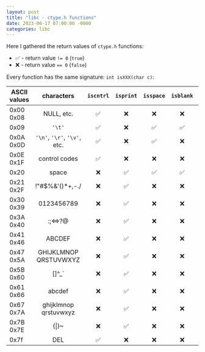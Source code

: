 ```yaml
---
layout: post
title: "libc - ctype.h functions"
date: 2023-06-17 07:00:00 -0000
categories: libc
---
```

Here I gathered the return values of `ctype.h` functions:
- ✅ - return value `!= 0` (`true`)
- ❌ - return value `== 0` (`false`)

Every function has the same signature: `int isXXX(char c)`:


|ASCII<br/>values|characters|`iscntrl`|`isprint`|`isspace`|`isblank`|`isgraph`|`ispunct`|`isalnum`|`isalpha`|`isupper`|`islower`|`isdigit`|`isxdigit`|
|-------|:-------:|:-------:|:-------:|:-------:|:-------:|:-------:|:-------:|:-------:|:-------:|:-------:|:-------:|:-------:|:-------:|
|0x00<br/>0x08|NULL, etc.|✅|❌|❌|❌|❌|❌|❌|❌|❌|❌|❌|❌|
|0x09|`'\t'`|✅|❌|✅|✅|❌|❌|❌|❌|❌|❌|❌|❌|
|0x0A<br/>0x0D|`'\n'`, `'\r'`, `'\v'`,<br/>etc.|✅|❌|✅|❌|❌|❌|❌|❌|❌|❌|❌|❌|
|0x0E<br/>0x1F|control codes|✅|❌|❌|❌|❌|❌|❌|❌|❌|❌|❌|❌|
|0x20|space|❌|✅|✅|✅|❌|❌|❌|❌|❌|❌|❌|❌|
|0x21<br/>0x2F|!"#$%&'()*+,-./|❌|✅|❌|❌|✅|✅|❌|❌|❌|❌|❌|❌|
|0x30<br/>0x39|0123456789|❌|✅|❌|❌|✅|❌|✅|❌|❌|❌|✅|✅|
|0x3A<br/>0x40|:;<=>?@|❌|✅|❌|❌|✅|✅|❌|❌|❌|❌|❌|❌|
|0x41<br/>0x46|ABCDEF|❌|✅|❌|❌|✅|❌|✅|✅|✅|❌|❌|✅|
|0x47<br/>0x5A|GHIJKLMNOP<br/>QRSTUVWXYZ|❌|✅|❌|❌|✅|❌|✅|✅|✅|❌|❌|❌|
|0x5B<br/>0x60|[\]^_`|❌|✅|❌|❌|✅|✅|❌|❌|❌|❌|❌|❌|
|0x61<br/>0x66|abcdef|❌|✅|❌|❌|✅|❌|✅|✅|❌|✅|❌|✅|
|0x67<br/>0x7A|ghijklmnop<br/>qrstuvwxyz|❌|✅|❌|❌|✅|❌|✅|✅|❌|✅|❌|❌|
|0x7B<br/>0x7E|{\|}~|❌|✅|❌|❌|✅|✅|❌|❌|❌|❌|❌|❌|
|0x7f|DEL|✅|❌|❌|❌|❌|❌|❌|❌|❌|❌|❌|❌|